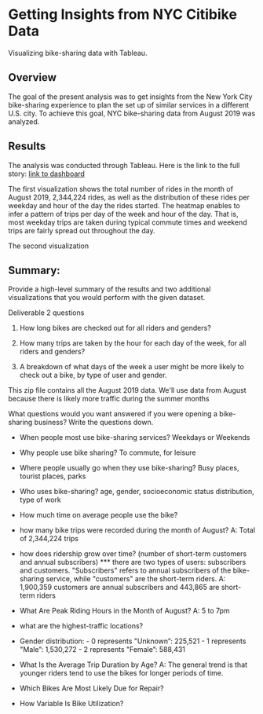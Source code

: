 # Getting Insights from NYC Citibike Data
Visualizing bike-sharing data with Tableau.

## Overview
The goal of the present analysis was to get insights from the New York City bike-sharing experience to plan the set up of similar services in a different U.S. city. To achieve this goal, NYC bike-sharing data from August 2019 was analyzed.

## Results
The analysis was conducted through Tableau. Here is the link to the full story: [link to dashboard](https://public.tableau.com/views/LineGraphs_Heatmaps/BikeSharingOverview?:language=en-US&publish=yes&:display_count=n&:origin=viz_share_link)

The first visualization shows the total number of rides in the month of August 2019, 2,344,224 rides, as well as the distribution of these rides per weekday and hour of the day the rides started. The heatmap enables to infer a pattern of trips per day of the week and hour of the day. That is, most weekday trips are taken during typical commute times and weekend trips are fairly spread out throughout the day.

The second visualization

## Summary:
Provide a high-level summary of the results and two additional visualizations that you would perform with the given dataset.






Deliverable 2 questions

1) How long bikes are checked out for all riders and genders?




2) How many trips are taken by the hour for each day of the week, for all riders and genders?




3) A breakdown of what days of the week a user might be more likely to check out a bike, by type of user and gender.





This zip file contains all the August 2019 data. We'll use data from August because there is likely more traffic during the summer months

What questions would you want answered if you were opening a bike-sharing business? Write the questions down.
- When people most use bike-sharing services? Weekdays or Weekends
- Why people use bike sharing? To commute, for leisure
- Where people usually go when they use bike-sharing? Busy places, tourist places, parks 
- Who uses bike-sharing? age, gender, socioeconomic status distribution, type of work
- How much time on average people use the bike?


- how many bike trips were recorded during the month of August?
A: Total of 2,344,224 trips
- how does ridership grow over time? (number of short-term customers and annual subscribers)
*** there are two types of users: subscribers and customers. "Subscribers" refers to annual subscribers of the bike-sharing service, while "customers" are the short-term riders.
A: 1,900,359 customers are annual subscribers and 443,865 are short-term riders
- What Are Peak Riding Hours in the Month of August?
A: 5 to 7pm
- what are the highest-traffic locations?
- Gender distribution:
		- 0 represents "Unknown”: 225,521
		- 1 represents "Male”: 1,530,272
		- 2 represents "Female”: 588,431
- What Is the Average Trip Duration by Age?
A: The general trend is that younger riders tend to use the bikes for longer periods of time.
- Which Bikes Are Most Likely Due for Repair?
- How Variable Is Bike Utilization?
